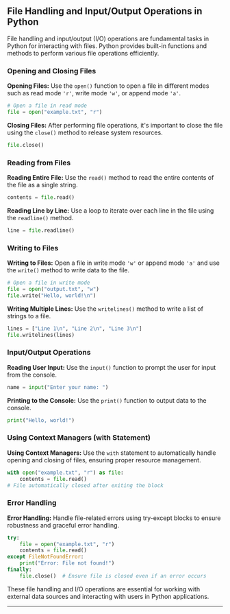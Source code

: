 ## File Handling and Input/Output Operations in Python

File handling and input/output (I/O) operations are fundamental tasks in Python for interacting with files. Python provides built-in functions and methods to perform various file operations efficiently.

### Opening and Closing Files

**Opening Files:** Use the `open()` function to open a file in different modes such as read mode `'r'`, write mode `'w'`, or append mode `'a'`.

```python
# Open a file in read mode
file = open("example.txt", "r")
```

**Closing Files:** After performing file operations, it's important to close the file using the `close()` method to release system resources.

```python
file.close()
```

### Reading from Files

**Reading Entire File:** Use the `read()` method to read the entire contents of the file as a single string.

```python
contents = file.read()
```

**Reading Line by Line:** Use a loop to iterate over each line in the file using the `readline()` method.

```python
line = file.readline()
```

### Writing to Files

**Writing to Files:** Open a file in write mode `'w'` or append mode `'a'` and use the `write()` method to write data to the file.

```python
# Open a file in write mode
file = open("output.txt", "w")
file.write("Hello, world!\n")
```

**Writing Multiple Lines:** Use the `writelines()` method to write a list of strings to a file.

```python
lines = ["Line 1\n", "Line 2\n", "Line 3\n"]
file.writelines(lines)
```

### Input/Output Operations

**Reading User Input:** Use the `input()` function to prompt the user for input from the console.

```python
name = input("Enter your name: ")
```

**Printing to the Console:** Use the `print()` function to output data to the console.

```python
print("Hello, world!")
```

### Using Context Managers (with Statement)

**Using Context Managers:** Use the `with` statement to automatically handle opening and closing of files, ensuring proper resource management.

```python
with open("example.txt", "r") as file:
    contents = file.read()
# File automatically closed after exiting the block
```
### Error Handling

**Error Handling:** Handle file-related errors using try-except blocks to ensure robustness and graceful error handling.

```python
try:
    file = open("example.txt", "r")
    contents = file.read()
except FileNotFoundError:
    print("Error: File not found!")
finally:
    file.close()  # Ensure file is closed even if an error occurs
```

These file handling and I/O operations are essential for working with external data sources and interacting with users in Python applications.

---